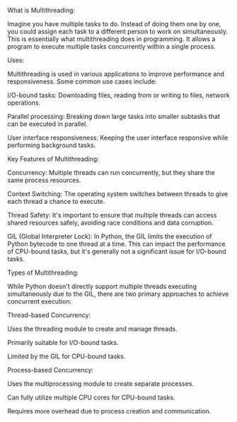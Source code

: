 What is Multithreading:

Imagine you have multiple tasks to do. Instead of doing them one by one, you could assign each task to a different person to work on simultaneously. This is essentially what multithreading does in programming. It allows a program to execute multiple tasks concurrently within a single process.

 Uses:
 
Multithreading is used in various applications to improve performance and responsiveness. Some common use cases include:

I/O-bound tasks: Downloading files, reading from or writing to files, network operations.

Parallel processing: Breaking down large tasks into smaller subtasks that can be executed in parallel.

User interface responsiveness: Keeping the user interface responsive while performing background tasks.

Key Features of Multithreading:

Concurrency: Multiple threads can run concurrently, but they share the same process resources.

Context Switching: The operating system switches between threads to give each thread a chance to execute.

Thread Safety: It's important to ensure that multiple threads can access shared resources safely, avoiding race conditions and data corruption.

GIL (Global Interpreter Lock): In Python, the GIL limits the execution of Python bytecode to one thread at a time. This can impact the performance of CPU-bound tasks, but it's generally not a significant issue for I/O-bound tasks.

Types of Multithreading:

While Python doesn't directly support multiple threads executing simultaneously due to the GIL, there are two primary approaches to achieve concurrent execution:

Thread-based Concurrency:

Uses the threading module to create and manage threads.

Primarily suitable for I/O-bound tasks.

Limited by the GIL for CPU-bound tasks.

Process-based Concurrency:

Uses the multiprocessing module to create separate processes.

Can fully utilize multiple CPU cores for CPU-bound tasks.

Requires more overhead due to process creation and communication.
